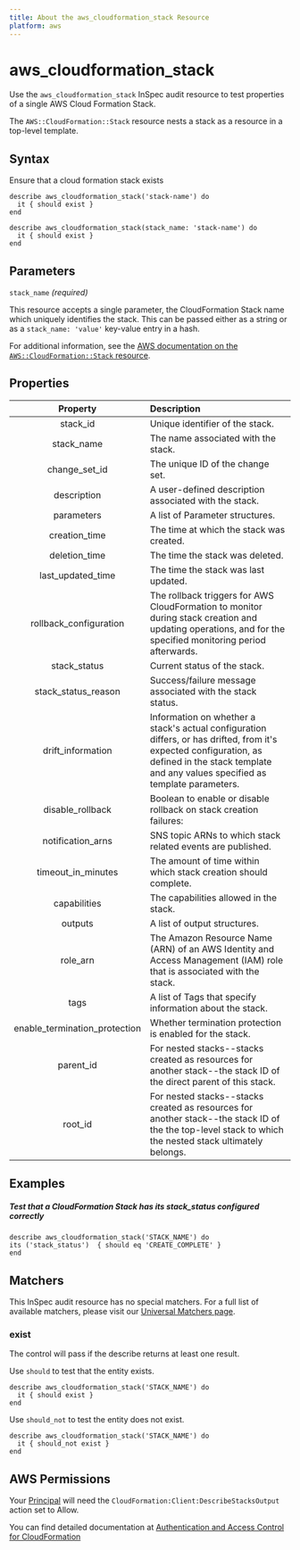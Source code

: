 ```yaml
---
title: About the aws_cloudformation_stack Resource
platform: aws
---
```


# aws_cloudformation_stack

Use the `aws_cloudformation_stack` InSpec audit resource to test properties of a single AWS Cloud Formation Stack.

The `AWS::CloudFormation::Stack` resource nests a stack as a resource in a top-level template.

## Syntax

Ensure that a cloud formation stack exists

    describe aws_cloudformation_stack('stack-name') do
      it { should exist }
    end

    describe aws_cloudformation_stack(stack_name: 'stack-name') do
      it { should exist }
    end
    
## Parameters

`stack_name` _(required)_

This resource accepts a single parameter, the CloudFormation Stack name which uniquely identifies the stack. 
This can be passed either as a string or as a `stack_name: 'value'` key-value entry in a hash.

For additional information, see the [AWS documentation on the `AWS::CloudFormation::Stack` resource](https://docs.aws.amazon.com/AWSCloudFormation/latest/UserGuide/aws-properties-stack.html).

## Properties

| Property | Description |
| :---: | :--- |
| stack_id | Unique identifier of the stack. |
| stack_name | The name associated with the stack. |
| change_set_id | The unique ID of the change set. |
| description | A user-defined description associated with the stack. |
| parameters | A list of Parameter structures. |
| creation_time | The time at which the stack was created. |
| deletion_time | The time the stack was deleted. |
| last_updated_time | The time the stack was last updated. |
| rollback_configuration | The rollback triggers for AWS CloudFormation to monitor during stack creation and updating operations, and for the specified monitoring period afterwards. |
| stack_status | Current status of the stack. |
| stack_status_reason | Success/failure message associated with the stack status. |
| drift_information | Information on whether a stack's actual configuration differs, or has drifted, from it's expected configuration, as defined in the stack template and any values specified as template parameters. |
| disable_rollback | Boolean to enable or disable rollback on stack creation failures: |
| notification_arns | SNS topic ARNs to which stack related events are published. |
| timeout_in_minutes | The amount of time within which stack creation should complete. |
| capabilities | The capabilities allowed in the stack. |
| outputs | A list of output structures. |
| role_arn | The Amazon Resource Name (ARN) of an AWS Identity and Access Management (IAM) role that is associated with the stack.  |
| tags | A list of Tags that specify information about the stack. |
| enable_termination_protection | Whether termination protection is enabled for the stack. |
| parent_id | For nested stacks--stacks created as resources for another stack--the stack ID of the direct parent of this stack. |
| root_id | For nested stacks--stacks created as resources for another stack--the stack ID of the the top-level stack to which the nested stack ultimately belongs. |

## Examples

##### Test that a CloudFormation Stack has its stack_status configured correctly
    describe aws_cloudformation_stack('STACK_NAME') do
    its ('stack_status')  { should eq 'CREATE_COMPLETE' }
    end

## Matchers

This InSpec audit resource has no special matchers. For a full list of available matchers, please visit our [Universal Matchers page](https://www.inspec.io/docs/reference/matchers/).

### exist

The control will pass if the describe returns at least one result.

Use `should` to test that the entity exists.

    describe aws_cloudformation_stack('STACK_NAME') do
      it { should exist }
    end

Use `should_not` to test the entity does not exist.

    describe aws_cloudformation_stack('STACK_NAME') do
      it { should_not exist }
    end

## AWS Permissions

Your [Principal](https://docs.aws.amazon.com/IAM/latest/UserGuide/intro-structure.html#intro-structure-principal) will need the `CloudFormation:Client:DescribeStacksOutput` action set to Allow.

You can find detailed documentation at [Authentication and Access Control for CloudFormation](https://docs.aws.amazon.com/AWSCloudFormation/latest/UserGuide/Welcome.html)
